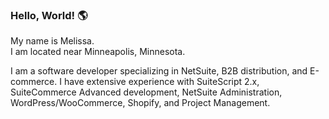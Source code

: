 

### Hello, World!  🌎  




My name is Melissa.  
I am located near Minneapolis, Minnesota.  



I am a software developer specializing in NetSuite, B2B distribution, and E-commerce. I have extensive experience with SuiteScript 2.x, SuiteCommerce Advanced development, NetSuite Administration, WordPress/WooCommerce, Shopify, and Project Management. 



<!--
**melissa-webdev/melissa-webdev** is a ✨ _special_ ✨ repository because its `README.md` (this file) appears on your GitHub profile.

Here are some ideas to get you started:

- 🔭 I’m currently working on ...
- 🌱 I’m currently learning ...
- 👯 I’m looking to collaborate on ...
- 🤔 I’m looking for help with ...
- 💬 Ask me about ...
- 📫 How to reach me: ...
- 😄 Pronouns: ...
- ⚡ Fun fact: ...
-->

